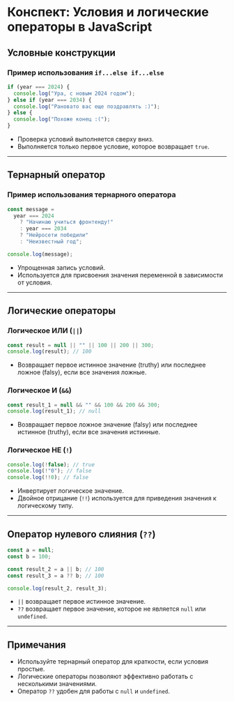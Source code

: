 # Конспект: Условия и логические операторы в JavaScript

## Условные конструкции

### Пример использования `if...else if...else`

```javascript
if (year === 2024) {
  console.log("Ура, с новым 2024 годом");
} else if (year === 2034) {
  console.log("Рановато вас еще поздравлять :)");
} else {
  console.log("Похоже конец :(");
}
```

- Проверка условий выполняется сверху вниз.
- Выполняется только первое условие, которое возвращает `true`.

---

## Тернарный оператор

### Пример использования тернарного оператора

```javascript
const message =
  year === 2024
    ? "Начинаю учиться фронтенду!"
    : year === 2034
    ? "Нейросети победили"
    : "Неизвестный год";

console.log(message);
```

- Упрощенная запись условий.
- Используется для присвоения значения переменной в зависимости от условия.

---

## Логические операторы

### Логическое ИЛИ (`||`)

```javascript
const result = null || "" || 100 || 200 || 300;
console.log(result); // 100
```

- Возвращает первое истинное значение (truthy) или последнее ложное (falsy), если все значения ложные.

### Логическое И (`&&`)

```javascript
const result_1 = null && "" && 100 && 200 && 300;
console.log(result_1); // null
```

- Возвращает первое ложное значение (falsy) или последнее истинное (truthy), если все значения истинные.

### Логическое НЕ (`!`)

```javascript
console.log(!false); // true
console.log(!"0"); // false
console.log(!!0); // false
```

- Инвертирует логическое значение.
- Двойное отрицание (`!!`) используется для приведения значения к логическому типу.

---

## Оператор нулевого слияния (`??`)

```javascript
const a = null;
const b = 100;

const result_2 = a || b; // 100
const result_3 = a ?? b; // 100

console.log(result_2, result_3);
```

- `||` возвращает первое истинное значение.
- `??` возвращает первое значение, которое не является `null` или `undefined`.

---

## Примечания

- Используйте тернарный оператор для краткости, если условия простые.
- Логические операторы позволяют эффективно работать с несколькими значениями.
- Оператор `??` удобен для работы с `null` и `undefined`.
